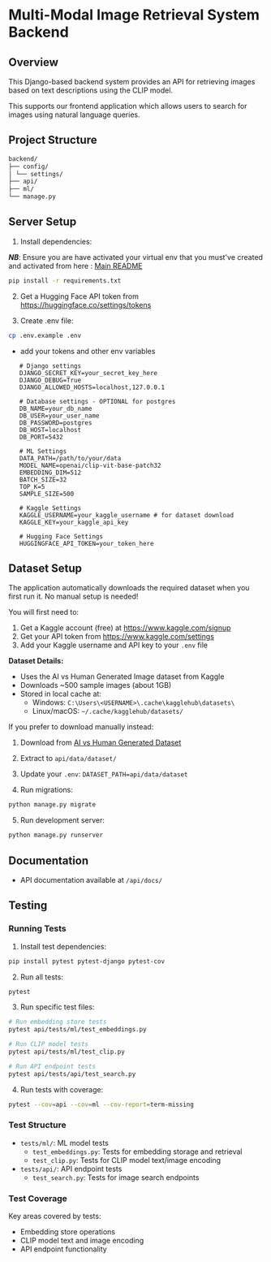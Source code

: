 # Multi-Modal Image Retrieval System Backend

## Overview

This Django-based backend system provides an API for retrieving images based on text descriptions using the CLIP model.

This supports our frontend application which allows users to search for images using natural language queries.

## Project Structure

```bash
backend/
├── config/
│ └── settings/
├── api/
├── ml/
└── manage.py
```

## Server Setup

1. Install dependencies:

**_NB_**: Ensure you are have activated your virtual env that you must've created and activated from here : [Main README](README.md)

```bash
pip install -r requirements.txt
```

2. Get a Hugging Face API token from https://huggingface.co/settings/tokens

3. Create .env file:

```bash
cp .env.example .env
```

- add your tokens and other env variables

```env
   # Django settings
   DJANGO_SECRET_KEY=your_secret_key_here
   DJANGO_DEBUG=True
   DJANGO_ALLOWED_HOSTS=localhost,127.0.0.1

   # Database settings - OPTIONAL for postgres
   DB_NAME=your_db_name
   DB_USER=your_user_name
   DB_PASSWORD=postgres
   DB_HOST=localhost
   DB_PORT=5432

   # ML Settings
   DATA_PATH=/path/to/your/data
   MODEL_NAME=openai/clip-vit-base-patch32
   EMBEDDING_DIM=512
   BATCH_SIZE=32
   TOP_K=5
   SAMPLE_SIZE=500

   # Kaggle Settings
   KAGGLE_USERNAME=your_kaggle_username # for dataset download
   KAGGLE_KEY=your_kaggle_api_key

   # Hugging Face Settings
   HUGGINGFACE_API_TOKEN=your_token_here
```

## Dataset Setup

The application automatically downloads the required dataset when you first run it. No manual setup is needed!

You will first need to:
1. Get a Kaggle account (free) at https://www.kaggle.com/signup
2. Get your API token from https://www.kaggle.com/settings
3. Add your Kaggle username and API key to your `.env` file

**Dataset Details:**
- Uses the AI vs Human Generated Image dataset from Kaggle
- Downloads ~500 sample images (about 1GB)
- Stored in local cache at:
  - Windows: `C:\Users\<USERNAME>\.cache\kagglehub\datasets\`
  - Linux/macOS: `~/.cache/kagglehub/datasets/`

If you prefer to download manually instead:
1. Download from [AI vs Human Generated Dataset](https://www.kaggle.com/datasets/alessandrasala79/ai-vs-human-generated-dataset/data?select=test_data_v2)
2. Extract to `api/data/dataset/`
3. Update your `.env`: `DATASET_PATH=api/data/dataset`


4. Run migrations:

```bash
python manage.py migrate
```

5. Run development server:
```bash
python manage.py runserver
```

## Documentation

- API documentation available at `/api/docs/`

## Testing

### Running Tests

1. Install test dependencies:
```bash
pip install pytest pytest-django pytest-cov
```

2. Run all tests:
```bash
pytest 
```

3. Run specific test files:
```bash
# Run embedding store tests
pytest api/tests/ml/test_embeddings.py

# Run CLIP model tests
pytest api/tests/ml/test_clip.py

# Run API endpoint tests
pytest api/tests/api/test_search.py
```

4. Run tests with coverage:
```bash
pytest --cov=api --cov=ml --cov-report=term-missing
```

### Test Structure

- `tests/ml/`: ML model tests
  - `test_embeddings.py`: Tests for embedding storage and retrieval
  - `test_clip.py`: Tests for CLIP model text/image encoding
- `tests/api/`: API endpoint tests
  - `test_search.py`: Tests for image search endpoints

### Test Coverage

Key areas covered by tests:
- Embedding store operations
- CLIP model text and image encoding
- API endpoint functionality

